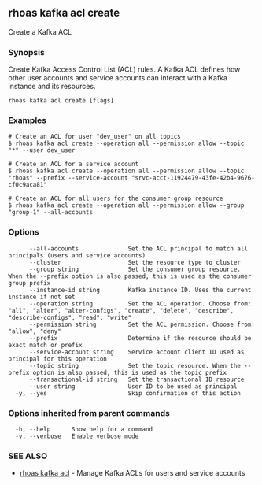 ## rhoas kafka acl create

Create a Kafka ACL

### Synopsis

Create Kafka Access Control List (ACL) rules. A Kafka ACL defines how other user accounts and service accounts can interact with a Kafka instance and its resources.

```
rhoas kafka acl create [flags]
```

### Examples

```
# Create an ACL for user "dev_user" on all topics
$ rhoas kafka acl create --operation all --permission allow --topic "*" --user dev_user

# Create an ACL for a service account
$ rhoas kafka acl create --operation all --permission allow --topic "rhoas" --prefix --service-account "srvc-acct-11924479-43fe-42b4-9676-cf0c9aca81"

# Create an ACL for all users for the consumer group resource
$ rhoas kafka acl create --operation all --permission allow --group "group-1" --all-accounts

```

### Options

```
      --all-accounts              Set the ACL principal to match all principals (users and service accounts)
      --cluster                   Set the resource type to cluster
      --group string              Set the consumer group resource. When the --prefix option is also passed, this is used as the consumer group prefix
      --instance-id string        Kafka instance ID. Uses the current instance if not set
      --operation string          Set the ACL operation. Choose from: "all", "alter", "alter-configs", "create", "delete", "describe", "describe-configs", "read", "write"
      --permission string         Set the ACL permission. Choose from: "allow", "deny"
      --prefix                    Determine if the resource should be exact match or prefix
      --service-account string    Service account client ID used as principal for this operation
      --topic string              Set the topic resource. When the --prefix option is also passed, this is used as the topic prefix
      --transactional-id string   Set the transactional ID resource
      --user string               User ID to be used as principal
  -y, --yes                       Skip confirmation of this action 
```

### Options inherited from parent commands

```
  -h, --help      Show help for a command
  -v, --verbose   Enable verbose mode
```

### SEE ALSO

* [rhoas kafka acl](rhoas_kafka_acl.md)	 - Manage Kafka ACLs for users and service accounts

